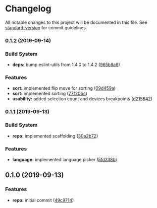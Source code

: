 # Changelog

All notable changes to this project will be documented in this file. See [standard-version](https://github.com/conventional-changelog/standard-version) for commit guidelines.

### [0.1.2](https://github.com/opa-oz/pokemon-set-selector/compare/v0.1.1...v0.1.2) (2019-09-14)


### Build System

* **deps:** bump eslint-utils from 1.4.0 to 1.4.2 ([965b8a6](https://github.com/opa-oz/pokemon-set-selector/commit/965b8a6))


### Features

* **sort:** implemented flip move for sorting ([09d459a](https://github.com/opa-oz/pokemon-set-selector/commit/09d459a))
* **sort:** implemented sorting ([77f20bc](https://github.com/opa-oz/pokemon-set-selector/commit/77f20bc))
* **usability:** added selection count and devices breakpoints ([d215842](https://github.com/opa-oz/pokemon-set-selector/commit/d215842))

### [0.1.1](https://github.com/opa-oz/pokemon-set-selector/compare/v0.1.0...v0.1.1) (2019-09-13)


### Build System

* **repo:** implemented scaffolding ([30a2b72](https://github.com/opa-oz/pokemon-set-selector/commit/30a2b72))


### Features

* **language:** implemented language picker ([5fd338b](https://github.com/opa-oz/pokemon-set-selector/commit/5fd338b))

## 0.1.0 (2019-09-13)


### Features

* **repo:** initial commit ([49c9714](https://github.com/opa-oz/pokemon-set-selector/commit/49c9714))
